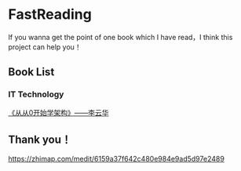 # FastReading
If you wanna get the point of one book which I have read，I think this project can help you！


## Book List
### IT Technology
[《从从0开始学架构》——李云华](https://zhimap.com/medit/6159a37f642c480e984e9ad5d97e2489)


## Thank you！
https://zhimap.com/medit/6159a37f642c480e984e9ad5d97e2489

